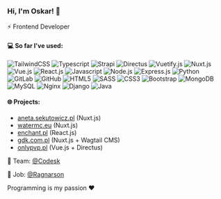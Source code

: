 ### Hi, I'm Oskar! 👋

⚡ Frontend Developer

#### 💻 So far I've used:
![TailwindCSS](https://img.shields.io/badge/-TailwindCSS-04a3bf?style=flat&logo=tailwindcss&logoColor=white)
![Typescript](https://img.shields.io/badge/-Typescript-007acc?style=flat&logo=typescript&logoColor=white) 
![Strapi](https://img.shields.io/badge/-Strapi-1c1c7e?style=flat&logo=strapi&logoColor=white) 
![Directus](https://img.shields.io/badge/-Directus-67b0f3?style=flat&logo=directus) 
![Vuetify.js](https://img.shields.io/badge/-Vuetify.js-1864ba?style=flat&logo=vuetify) 
![Nuxt.js](https://img.shields.io/badge/-Nuxt.js-0C4B33?style=flat&logo=Nuxt.js) 
![Vue.js](https://img.shields.io/badge/-Vue.js-0C4B33?style=flat&logo=Vue.js) 
![React.js](https://img.shields.io/badge/-React.js-007494?style=flat&logo=react)
![Javascript](https://img.shields.io/badge/-Javascript-black?style=flat&logo=javascript)
![Node.js](https://img.shields.io/badge/-Node.js-black?style=flat&logo=Node.js)
![Express.js](https://img.shields.io/badge/-Express.js-black?style=flat&logo=Express)
![Python](https://img.shields.io/badge/-Python-356c9a?style=flat&logo=Python&logoColor=white)
![GitLab](https://img.shields.io/badge/-GitLab-181717?style=flat&logo=gitlab)
![GitHub](https://img.shields.io/badge/-GitHub-181717?style=flat&logo=github)
![HTML5](https://img.shields.io/badge/-HTML5-E34F26?style=flat&logo=html5&logoColor=white)
![SASS](https://img.shields.io/badge/-SASS-c16792?style=flat&logo=sass&logoColor=white)
![CSS3](https://img.shields.io/badge/-CSS3-1572B6?style=flat&logo=css3)
![Bootstrap](https://img.shields.io/badge/-Bootstrap-563D7C?style=flat&logo=bootstrap)
![MongoDB](https://img.shields.io/badge/-MongoDB-black?style=flat&logo=mongodb)
![MySQL](https://img.shields.io/badge/-MySQL-black?style=flat&logo=mysql)
![Nginx](https://img.shields.io/badge/-Nginx-009136?style=flat&logo=nginx&logoColor=white)
![Django](https://img.shields.io/badge/-Django-0C4B33?style=flat&logo=django)
![Java](https://img.shields.io/badge/-Java-e6322d?style=flat&logo=java)

#### 🌐 Projects:
- [aneta.sekutowicz.pl](https://aneta.sekutowicz.pl) (Nuxt.js)
- [watermc.eu](https://watermc.eu) (Nuxt.js)
- [enchant.pl](https://enchant.pl) (React.js)
- [gdk.com.pl](https://gdk.com.pl) (Nuxt.js + Wagtail CMS)
- [onlypvp.pl](https://onlypvp.pl) (Vue.js + Directus)

💼 Team: [@Codesk](https://github.com/CodeskLabs)

💼 Job: [@Ragnarson](https://ragnarson.com/)

Programming is my passion ❤️
